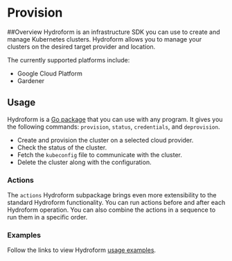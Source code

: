 # Provision

##Overview
Hydroform is an infrastructure SDK you can use to create and manage Kubernetes clusters. Hydroform allows you to manage your clusters on the desired target provider and location. 

The currently supported platforms include:

- Google Cloud Platform
- Gardener

## Usage
Hydroform is a [Go package](https://godoc.org/github.com/kyma-incubator/hydroform) that you can use with any program. It gives you the following commands: `provision`, `status`, `credentials`, and `deprovision`.

- Create and provision the cluster on a selected cloud provider.
- Check the status of the cluster.
- Fetch the `kubeconfig` file to communicate with the cluster.
- Delete the cluster along with the configuration. 

### Actions 

The `actions` Hydroform subpackage brings even more extensibility to the standard Hydroform functionality. You can run actions before and after each Hydroform operation. You can also combine the actions in a sequence to run them in a specific order.

### Examples

Follow the links to view Hydroform [usage examples](./examples/README.md).
